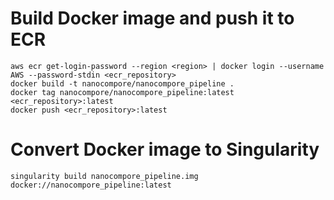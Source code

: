 
# Build Docker image and push it to ECR

```
aws ecr get-login-password --region <region> | docker login --username AWS --password-stdin <ecr_repository>
docker build -t nanocompore/nanocompore_pipeline .
docker tag nanocompore/nanocompore_pipeline:latest <ecr_repository>:latest
docker push <ecr_repository>:latest
```

# Convert Docker image to Singularity

```
singularity build nanocompore_pipeline.img docker://nanocompore_pipeline:latest
```

